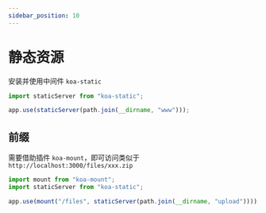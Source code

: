 ```yaml
---
sidebar_position: 10
---
```


# 静态资源

安装并使用中间件 `koa-static`
```js
import staticServer from "koa-static";

app.use(staticServer(path.join(__dirname, "www")));
```

## 前缀
需要借助插件 `koa-mount`，即可访问类似于 `http://localhost:3000/files/xxx.zip`
```js
import mount from "koa-mount";
import staticServer from "koa-static";

app.use(mount("/files", staticServer(path.join(__dirname, "upload"))));
```


